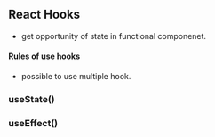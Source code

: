 ## React Hooks
- get opportunity of state in functional componenet.

#### Rules of use hooks
- possible to use multiple hook.

### useState()
### useEffect()